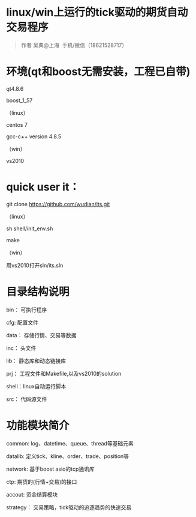 # linux/win上运行的tick驱动的期货自动交易程序
> 作者 吴典@上海  手机/微信（18621528717）

# 环境(qt和boost无需安装，工程已自带)
qt4.8.6

boost_1_57

（linux）

centos 7 

gcc-c++ version 4.8.5

（win）

vs2010


# quick user it：
git clone https://github.com/wudian/its.git

（linux）

sh shell/init_env.sh

make

（win）

用vs2010打开sln/its.sln

# 目录结构说明
bin： 可执行程序

cfg: 配置文件

data： 存储行情、交易等数据

inc： 头文件

lib： 静态库和动态链接库

prj： 工程文件和Makefile,以及vs2010的solution

shell：linux自动运行脚本

src： 代码源文件

# 功能模块简介
common: log、datetime、queue、thread等基础元素

datalib: 定义tick、kline、order、trade、position等

network: 基于boost asio的tcp通讯库

ctp: 期货的(行情+交易)的接口

accout: 资金结算模块

strategy： 交易策略，tick驱动的追逐趋势的快速交易

